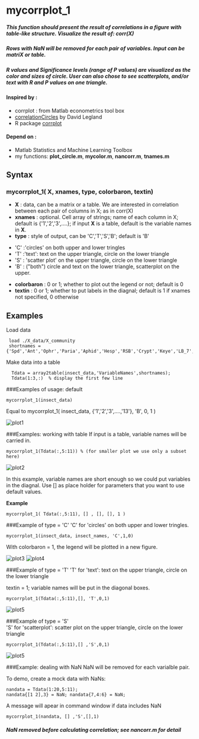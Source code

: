 # mycorrplot_1

##### This function should present the result of correlations in a figure with table-like structure. Visualize the result of: corr(X)

##### Rows with NaN will be removed for each pair of variables. Input can be matriX or table. 

##### R values and Significance levels (range of P values) are visualized as the color and sizes of circle. User can also chose to see scatterplots, and/or text with R and P values on one triangle.

#### Inspired by : 
* corrplot : from Matlab econometrics tool box
* [correlationCircles](http://www.mathworks.com/matlabcentral/fileexchange/45698-correlation-circles) by David Legland
* R package [corrplot](http://cran.r-project.org/web/packages/corrplot/vignettes/corrplot-intro.html)

#### Depend on :
* Matlab Statistics and Machine Learning Toolbox
* my functions: **plot_circle.m**, **mycolor.m**, **nancorr.m**, **tnames.m**

## Syntax

### mycorrplot_1( X, xnames, type, colorbaron, textin)

* **X** : data, can be a matrix or a table. We are interested in correlation between each pair of columns in X; as in corr(X)
* **xnames** : optional. Cell array of strings; name of each column in X; default is {'1','2','3',....}; if input **X** is a table, default is the variable names in **X**. 
* **type** : style of output, can be 'C','T','S','B'; default is 'B'
 + 'C' :'circles' on both upper and lower tringles
 + 'T' :'text': text on the upper triangle, circle on the lower triangle
 + 'S' : 'scatter plot' on the upper triangle, circle on the lower triangle
 + 'B' : ("both") circle and text on the lower triangle, scatterplot on the upper.
* **colorbaron** : 0 or 1; whether to plot out the legend or not; default is 0
* **textin** : 0 or 1; whether to put labels in the diagnal; default is 1 if xnames not specified, 0 otherwise


## Examples

Load data

     load ./X_data/X_community
     shortnames = {'Spd','Ant','Ophr','Paria','Aphid','Hesp','RSB','Crypt','Keye','LB_7','LB_0','LB_n','LB_sw'}

Make data into a table
     
      Tdata = array2table(insect_data,'VariableNames',shortnames);
      Tdata(1:3,:)  % display the first few line

###Examples of usage: default

    mycorrplot_1(insect_data)
    
Equal to mycorrplot\_1( insect\_data, {'1','2','3',....,'13'}, 'B', 0, 1 )

 ![plot1](images/mycorrplot_1_1.png) 

###Examples: working with table
If input is a table, variable names will be carried in.

    mycorrplot_1(Tdata(:,5:11)) % (for smaller plot we use only a subset here)
 ![plot2](images/mycorrplot_1_2.png) 

 In this example, variable names are short enough so we could put variables in the diagnal. Use [] as place holder for parameters that you want to use default values.

 **Example**

    mycorrplot_1( Tdata(:,5:11), [] , [], [], 1 ) 
 
###Example of type = 'C'
'C' for 'circles' on both upper and lower tringles. 

    mycorrplot_1(insect_data, insect_names, 'C',1,0) 
 
With colorbaron = 1, the legend will be plotted in a new figure. 

 ![plot3](images/mycorrplot_1_3.png) 
 ![plot4](images/mycorrplot_1_4.png) 

###Example of type = 'T' 
'T' for 'text': text on the upper triangle, circle on the lower triangle

textin = 1; variable names will be put in the diagonal boxes.

    mycorrplot_1(Tdata(:,5:11),[], 'T',0,1)

 ![plot5](images/mycorrplot_1_5.png) 

###Example of type = 'S'  
'S' for 'scatterplot': scatter plot on the upper triangle, circle on the lower triangle

    mycorrplot_1(Tdata(:,5:11),[] ,'S',0,1)  
 ![plot5](images/mycorrplot_1_5.png)

###Example: dealing with NaN 
NaN will be removed for each varialble pair.

To demo, create a mock data with NaNs:
    
    nandata = Tdata(1:20,5:11);  
    nandata{[1 2],3} = NaN; nandata{7,4:6} = NaN;

A message will apear in command window if data includes NaN

    mycorrplot_1(nandata, [] ,'S',[],1) 

##### NaN removed before calculating correlation; see nancorr.m for detail